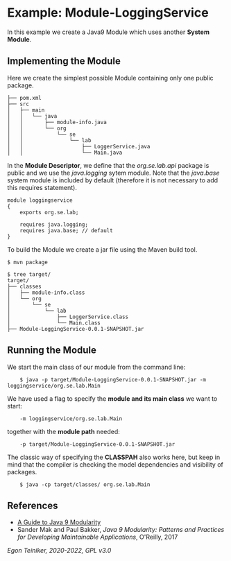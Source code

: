 # Example: Module-LoggingService

In this example we create a Java9 Module which uses another **System Module**.

## Implementing the Module
Here we create the simplest possible Module containing only one public package.

```
├── pom.xml
├── src
│   ├── main
│   │   └── java
│   │       ├── module-info.java
│   │       └── org
│   │           └── se
│   │               └── lab
│   │                   ├── LoggerService.java
│   │                   └── Main.java
```

In the **Module Descriptor**, we define that the *org.se.lab.api* package is public and we use the *java.logging* sytem module. 
Note that the *java.base* system module is included by default (therefore it is not necessary to add this requires statement).
```
module loggingservice 
{
	exports org.se.lab;

	requires java.logging;
	requires java.base; // default
}
```

To build the Module we create a jar file using the Maven build tool.

```
$ mvn package

$ tree target/
target/
├── classes
│   ├── module-info.class
│   └── org
│       └── se
│           └── lab
│               ├── LoggerService.class
│               └── Main.class
├── Module-LoggingService-0.0.1-SNAPSHOT.jar
```

## Running the Module

We start the main class of our module from the command line:
```
    $ java -p target/Module-LoggingService-0.0.1-SNAPSHOT.jar -m loggingservice/org.se.lab.Main
```

We have used a flag to specify the **module and its main class** we want to start:
```
    -m loggingservice/org.se.lab.Main
```
together with the **module path** needed:
```
    -p target/Module-LoggingService-0.0.1-SNAPSHOT.jar
```

The classic way of specifying the **CLASSPAH** also works here, but keep in mind that the compiler is checking the 
model dependencies and visibility of packages. 
```
    $ java -cp target/classes/ org.se.lab.Main
```

## References

* [A Guide to Java 9 Modularity](https://www.baeldung.com/java-9-modularity)
* Sander Mak and Paul Bakker, *Java 9 Modularity: Patterns and Practices for Developing Maintainable Applications*, O'Reilly, 2017

*Egon Teiniker, 2020-2022, GPL v3.0*
